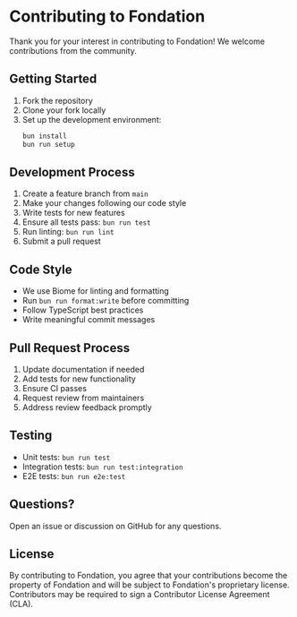 # Contributing to Fondation

Thank you for your interest in contributing to Fondation! We welcome contributions from the community.

## Getting Started

1. Fork the repository
2. Clone your fork locally
3. Set up the development environment:
   ```bash
   bun install
   bun run setup
   ```

## Development Process

1. Create a feature branch from `main`
2. Make your changes following our code style
3. Write tests for new features
4. Ensure all tests pass: `bun run test`
5. Run linting: `bun run lint`
6. Submit a pull request

## Code Style

- We use Biome for linting and formatting
- Run `bun run format:write` before committing
- Follow TypeScript best practices
- Write meaningful commit messages

## Pull Request Process

1. Update documentation if needed
2. Add tests for new functionality
3. Ensure CI passes
4. Request review from maintainers
5. Address review feedback promptly

## Testing

- Unit tests: `bun run test`
- Integration tests: `bun run test:integration`
- E2E tests: `bun run e2e:test`

## Questions?

Open an issue or discussion on GitHub for any questions.

## License

By contributing to Fondation, you agree that your contributions become the property of Fondation and will be subject to Fondation's proprietary license. Contributors may be required to sign a Contributor License Agreement (CLA).